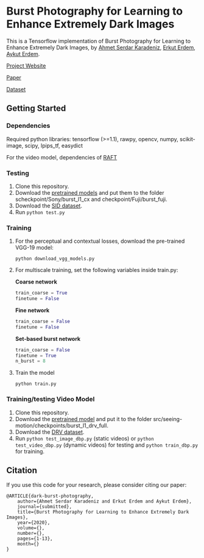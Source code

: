 # Burst Photography for Learning to Enhance Extremely Dark Images

This is a Tensorflow implementation of Burst Photography for Learning to Enhance Extremely Dark Images, by [Ahmet Serdar Karadeniz](https://askaradeniz.github.io), [Erkut Erdem](https://web.cs.hacettepe.edu.tr/~erkut/), [Aykut Erdem](https://web.cs.hacettepe.edu.tr/~aykut/).


[Project Website](https://hucvl.github.io/dark-burst-photography)

[Paper](https://arxiv.org/pdf/2006.09845.pdf)

[Dataset](https://github.com/cchen156/Learning-to-See-in-the-Dark)

## Getting Started

### Dependencies

Required python libraries: tensorflow (>=1.1), rawpy, opencv, numpy, scikit-image, scipy, lpips_tf, easydict

For the video model, dependencies of [RAFT](https://github.com/princeton-vl/RAFT)

### Testing

1. Clone this repository.
2. Download the [pretrained models](https://drive.google.com/file/d/1-8VdqvM3K6K2c7LjeNnbiyecWcpdLfIF/view?usp=sharing) and put them to the folder scheckpoint/Sony/burst_l1_cx and checkpoint/Fuji/burst_fuji.
3. Download the [SID dataset](https://github.com/cchen156/Learning-to-See-in-the-Dark).
4. Run `python test.py`

### Training

1. For the perceptual and contextual losses, download the pre-trained VGG-19 model:
    ```
    python download_vgg_models.py
    ```

2. For multiscale training, set the following variables inside train.py:


    **Coarse network**
    ```python
    train_coarse = True
    finetune = False
    ```

    **Fine network**
    ```python
    train_coarse = False
    finetune = False
    ```

    **Set-based burst network**
    ```python
    train_coarse = False
    finetune = True
    n_burst = 8
    ```

2. Train the model
    ```
    python train.py
    ```

### Training/testing Video Model

1. Clone this repository.
2. Download the [pretrained model](https://drive.google.com/file/d/1-74CghpfYES7QhYXn1N-DhL4TF0U44Oe/view?usp=sharing) and put it to the folder src/seeing-motion/checkpoints/burst_l1_drv_full.
3. Download the [DRV dataset](https://github.com/cchen156/Seeing-Motion-in-the-Dark).
4. Run `python test_image_dbp.py` (static videos) or `python test_video_dbp.py` (dynamic videos) for testing and `python train_dbp.py` for training.

## Citation
If you use this code for your research, please consider citing our paper: 
```
@ARTICLE{dark-burst-photography,
    author={Ahmet Serdar Karadeniz and Erkut Erdem and Aykut Erdem},
    journal={submitted},
    title={Burst Photography for Learning to Enhance Extremely Dark Images},
    year={2020},
    volume={},
    number={},
    pages={1-13},
    month={}
}
```